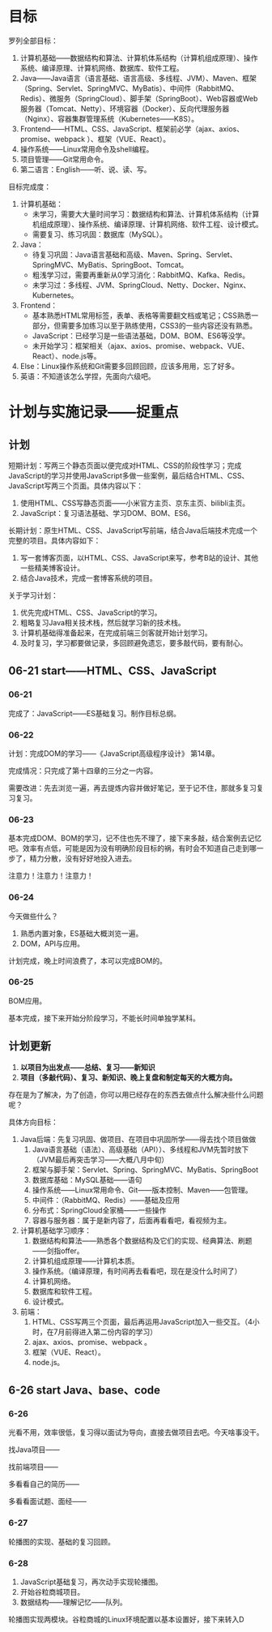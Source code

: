 # 目标

罗列全部目标：

1. 计算机基础——数据结构和算法、计算机体系结构（计算机组成原理）、操作系统、编译原理、计算机网络、数据库、软件工程。
2. Java——Java语言（语言基础、语言高级、多线程、JVM）、Maven、框架（Spring、Servlet、SpringMVC、MyBatis）、中间件（RabbitMQ、Redis）、微服务（SpringCloud）、脚手架（SpringBoot）、Web容器或Web服务器（Tomcat、Netty）、环境容器（Docker）、反向代理服务器（Nginx）、容器集群管理系统（Kubernetes——K8S）。
3. Frontend——HTML、CSS、JavaScript、框架前必学（ajax、axios、promise、webpack ）、框架（VUE、React）。
4. 操作系统——Linux常用命令及shell编程。
5. 项目管理——Git常用命令。
6. 第二语言：English——听、说、读、写。

目标完成度：

1. 计算机基础：
   - 未学习，需要大大量时间学习：数据结构和算法、计算机体系结构（计算机组成原理）、操作系统、编译原理、计算机网络、软件工程、设计模式。
   - 需要复习、练习巩固：数据库（MySQL）。
2. Java：
   - 待复习巩固：Java语言基础和高级、Maven、Spring、Servlet、SpringMVC、MyBatis、SpringBoot、Tomcat。
   - 粗浅学习过，需要再重新从0学习消化：RabbitMQ、Kafka、Redis。
   - 未学习过：多线程、JVM、SpringCloud、Netty、Docker、Nginx、Kubernetes。
3. Frontend：
   - 基本熟悉HTML常用标签，表单、表格等需要翻文档或笔记；CSS熟悉一部分，但需要多加练习以至于熟练使用，CSS3的一些内容还没有熟悉。
   - JavaScript：已经学习是一些语法基础，DOM、BOM、ES6等没学。
   - 未开始学习：框架相关（ajax、axios、promise、webpack、VUE、React）、node.js等。
4. Else：Linux操作系统和Git需要多回顾回顾，应该多用用，忘了好多。
5. 英语：不知道该怎么学捏，先面向六级吧。

# 计划与实施记录——捉重点

## 计划

短期计划：写两三个静态页面以便完成对HTML、CSS的阶段性学习；完成JavaScript的学习并使用JavaScript多做一些案例，最后结合HTML、CSS、JavaScript写两三个页面。具体内容以下：

1. 使用HTML、CSS写静态页面——小米官方主页、京东主页、bilibli主页。
2. JavaScript：复习语法基础、学习DOM、BOM、ES6。

长期计划：原生HTML、CSS、JavaScript写前端，结合Java后端技术完成一个完整的项目。具体内容如下：

1. 写一套博客页面，以HTML、CSS、JavaScript来写，参考B站的设计、其他一些精美博客设计。
2. 结合Java技术，完成一套博客系统的项目。

关于学习计划：

1. 优先完成HTML、CSS、JavaScript的学习。
2. 粗略复习Java相关技术栈，然后就学习新的技术栈。
3. 计算机基础得准备起来，在完成前端三剑客就开始计划学习。
4. 及时复习，学习都要做记录，多回顾避免遗忘，要多敲代码，要有耐心。

## 06-21 start——HTML、CSS、JavaScript

### 06-21

完成了：JavaScript——ES基础复习。制作目标总纲。

### 06-22

计划：完成DOM的学习——《JavaScript高级程序设计》 第14章。

完成情况：只完成了第十四章的三分之一内容。

需要改进：先去浏览一遍，再去提炼内容并做好笔记，至于记不住，那就多复习复习复习。

### 06-23

基本完成DOM、BOM的学习，记不住也先不理了，接下来多敲，结合案例去记忆吧。效率有点低，可能是因为没有明确阶段目标的祸，有时会不知道自己走到哪一步了，精力分散，没有好好地投入进去。

注意力！注意力！注意力！

### 06-24

今天做些什么？

1. 熟悉内置对象，ES基础大概浏览一遍。
2. DOM，API与应用。

计划完成，晚上时间浪费了，本可以完成BOM的。

### 06-25

BOM应用。

基本完成，接下来开始分阶段学习，不能长时间单独学某科。

## 计划更新

1. **以项目为出发点——总结、复习——新知识**
2. **项目（多敲代码）、复习、新知识、晚上复盘和制定每天的大概方向。**

存在是为了解决，为了创造，你可以用已经存在的东西去做点什么解决些什么问题呢？

具体方向目标：

1. Java后端：先复习巩固、做项目、在项目中巩固所学——得去找个项目做做
   1. Java语言基础（语法）、高级基础（API））、多线程和JVM先暂时放下（JVM最后再突击学习——大概八月中旬）
   2. 框架与脚手架：Servlet、Spring、SpringMVC、MyBatis、SpringBoot
   3. 数据库基础：MySQL基础——语句
   4. 操作系统——Linux常用命令、Git——版本控制、Maven——包管理。
   5. 中间件：（RabbitMQ、Redis）——基础及应用
   6. 分布式：SpringCloud全家桶——一些操作
   7. 容器与服务器：属于是新内容了，后面再看看吧，看视频为主。
2. 计算机基础学习顺序：
   1. 数据结构和算法——熟悉各个数据结构及它们的实现、经典算法、刷题——剑指offer。
   2. 计算机组成原理——计算机本质。
   3. 操作系统。（编译原理，有时间再去看看吧，现在是没什么时间了）
   4. 计算机网络。
   5. 数据库和软件工程。
   6. 设计模式。
3. 前端：
   1. HTML、CSS写两三个页面，最后再运用JavaScript加入一些交互。（4小时，在7月前得进入第二份内容的学习）
   2. ajax、axios、promise、webpack 。
   3. 框架（VUE、React）。
   4. node.js。

## 6-26 start Java、base、code

### 6-26

光看不用，效率很低，复习得以面试为导向，直接去做项目去吧。今天啥事没干。

找Java项目——

找前端项目——

多看看自己的简历——

多看看面试题、面经——

### 6-27

轮播图的实现、基础的复习回顾。

### 6-28

1. JavaScript基础复习，再次动手实现轮播图。
2. 开始谷粒商城项目。
3. 数据结构——理解记忆——队列。

轮播图实现两模块。谷粒商城的Linux环境配置以基本设置好，接下来转入D


















